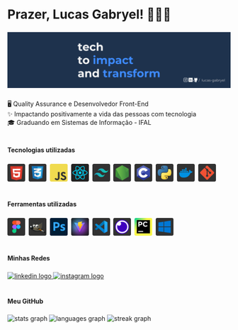 <h1 align="left">Prazer, Lucas Gabryel! 👨🏽‍💻</h1>

###

<div align="center">
  <img src="./src/capa.png"  />
</div>

###

<p align="left">🖥 Quality Assurance e Desenvolvedor Front-End <br>✨ Impactando positivamente a vida das pessoas com tecnologia <br>🎓 Graduando em Sistemas de Informação - IFAL</p>

###

#

###

<p align="left"><strong>Tecnologias utilizadas</strong></p>

###

<div align="left">
  <img src="./src/HTML.svg" height="40" alt="html5 logo"  />
  <img width="0" />
  <img src="./src/CSS.svg" height="40" alt="css3 logo"  />
  <img width="0" />
  <img src="./src/JS.svg" height="40" alt="javascript logo"  />
  <img width="0" />
  <img src="./src/REACT.svg" height="40" alt="react logo"  />
  <img width="0" />
  <img src="./src/TAILWIND.svg" height="40" alt="tailwindcss logo"  />
  <img width="0" />
  <img src="./src/NODE.svg" height="40" alt="nodejs logo"  />
  <img width="0" />
  <img src="./src/C.svg" height="40" alt="c logo"  />
  <img width="0" />
  <img src="./src/PYTHON.svg" height="40" alt="python logo"  />
  <img width="0" />
  <img src="./src/DOCKER.svg" height="40" alt="docker logo"  />
  <img width="0" />
  <img src="./src/GIT.svg" height="40" alt="git logo"  />
</div>

###

#

###

<p align="left"><strong>Ferramentas utilizadas</strong></p>

###

<div align="left">
  <img src="./src/FIGMA.svg" height="40" alt="figma logo"  />
  <img width="0" />
  <img src="./src/GIMP.svg" height="40" alt="gimp logo"  />
  <img width="0" />
  <img src="./src/PHOTOSHOP.svg" height="40" alt="photoshop logo"  />
<!--   <img width="0" />
  <img src="./src/BEHANCE.svg" height="40" alt="behance logo"  /> -->
  <img width="0" />
  <img src="./src/VITE.svg" height="40" alt="vite logo"  />
  <img width="0" />
  <img src="./src/VS CODE.svg" height="40" alt="vscode logo"  />
  <img width="0" />
  <img src="./src/INSOMNIA.svg" height="40" alt="insomnia logo"  />
  <img width="0" />
  <img src="./src/PYCHARM.svg" height="40" alt="pycharm logo"  />
  <img width="0" />
  <img src="./src/WINDOWS.svg" height="40" alt="windows10 logo"  />
</div>

###

#

###

<p align="left"><strong>Minhas Redes</strong></p>

###

<div align="left">
  <a href="https://www.linkedin.com/in/lucas-gabryel/" target="_blank">
    <img src="https://img.shields.io/badge/linkedin-0A66C2?style=for-the-badge&logo=linkedin&logoColor=white" alt="linkedin logo"  />
  </a>
  <a href="https://www.instagram.com/lucas19n/" target="_blank">
    <img src="https://img.shields.io/badge/instagram-E4405F?style=for-the-badge&logo=instagram&logoColor=white" alt="instagram logo"  />
  </a>
</div>


###

#

###

<p align="left"><strong>Meu GitHub</strong></p>

###

<div align="left">
  <img src="https://github-readme-stats.vercel.app/api?username=lucas-gabryel&hide_title=false&hide_rank=false&show_icons=true&include_all_commits=true&count_private=true&disable_animations=false&theme=prussian&locale=pt-br&hide_border=true&order=1" height="150" alt="stats graph"  />
  <img src="https://github-readme-stats.vercel.app/api/top-langs?username=lucas-gabryel&locale=pt-br&hide_title=false&layout=compact&card_width=320&langs_count=4&theme=prussian&hide_border=true&order=2" height="150" alt="languages graph"  />
  <img src="https://streak-stats.demolab.com?user=lucas-gabryel&locale=pt-br&mode=daily&theme=prussian&hide_border=true&border_radius=5&order=3" height="150" alt="streak graph"  />
</div>

###
